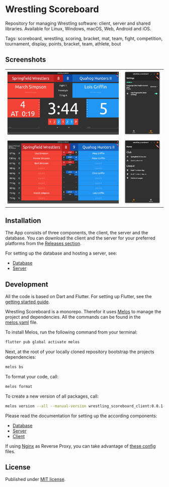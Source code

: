 # Wrestling Scoreboard

Repository for managing Wrestling software: client, server and shared libraries.
Available for Linux, Windows, macOS, Web, Android and iOS.

Tags: scoreboard, wrestling, scoring, bracket, mat, team, fight, competition, tournament, display, points, bracket, team, athlete, bout

## Screenshots

<table>
  <tr>
    <td width="73%"><img src="docs/images/screen_fight_01.png"></td>
    <td><img src="docs/images/screen_settings_01.png"></td>
  </tr>
  <tr>
    <td width="73%"><img src="docs/images/screen_team_match_01.png"></td>
    <td><img src="docs/images/screen_home_01.png"></td>
  </tr>
</table>

## Installation

The App consists of three components, the client, the server and the database.
You can download the client and the server for your preferred platforms from the [Releases section](https://github.com/Oberhauser-Dev/wrestling_scoreboard/releases).

For setting up the database and hosting a server, see:
- [Database](wrestling_scoreboard_server/database/README.md)
- [Server](wrestling_scoreboard_server/README.md#setup)

## Development

All the code is based on Dart and Flutter. For setting up Flutter, see the [getting started guide](https://docs.flutter.dev/get-started).

Wrestling Scoreboard is a monorepo.
Therefor it uses [Melos](https://github.com/invertase/melos) to manage the project and dependencies.
All the commands can be found in the [melos.yaml](melos.yaml) file.

To install Melos, run the following command from your terminal:

```bash
flutter pub global activate melos
```

Next, at the root of your locally cloned repository bootstrap the projects dependencies:

```bash
melos bs
```

To format your code, call:
```bash
melos format
```

To create a new version of all packages, call:
```bash
melos version --all --manual-version wrestling_scoreboard_client:0.0.1-beta.8 --manual-version wrestling_scoreboard_common:0.0.1-beta.8 --manual-version wrestling_scoreboard_server:0.0.1-beta.8 --no-git-tag-version --no-git-commit-version 
```

Please read the documentation for setting up the according components:
- [Database](wrestling_scoreboard_server/database/README.md)
- [Server](wrestling_scoreboard_server/README.md#development)
- [Client](wrestling_scoreboard_client/README.md)

If using [Nginx](https://en.wikipedia.org/wiki/Nginx) as Reverse Proxy, you can take advantage of [these config](docs/nginx) files.

## License

Published under [MIT license](./LICENSE.md).
